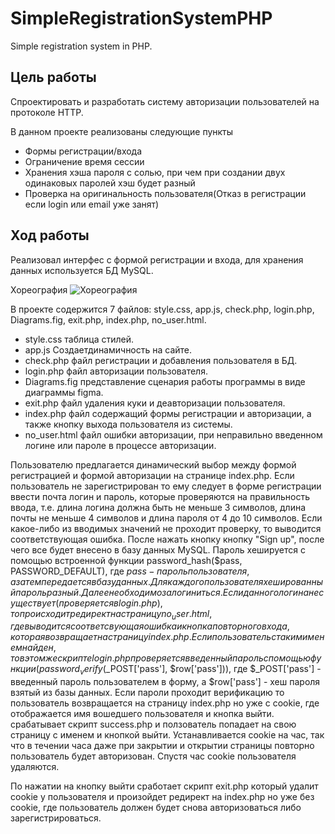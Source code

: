# SimpleRegistrationSystemPHP
Simple registration system in PHP.

## Цель работы
Спроектировать и разработать систему авторизации пользователей на протоколе HTTP.

В данном проекте реализованы следующие пункты
- Формы регистрации/входа
- Ограничение время сессии
- Хранения хэша пароля с солью, при чем при создании двух одинаковых паролей хэш будет разный
- Проверка на оригинальность пользователя(Отказ в регистрации если login или email уже занят)

## Ход работы

Реализовал интерфес с формой регистрации и входа, для хранения данных используется БД MySQL.

Хореография
![Хореография](https://github.com/DericcoM/SimpleRegistrationSystemPHP/blob/main/%D0%A5%D0%BE%D1%80%D0%B5%D0%BE%D0%B3%D1%80%D0%B0%D1%84%D0%B8%D1%8F.png)

В проекте содержится 7 файлов: style.css, app.js, check.php, login.php, Diagrams.fig, exit.php, index.php, no_user.html.

- style.css таблица стилей.
- app.js Создаетдинамичность на сайте.
- check.php файл регистрации и добавления пользователя в БД.
- login.php файл авторизации пользователя.
- Diagrams.fig представление сценария работы программы в виде диаграммы figma.
- exit.php файл удаления куки и деавторизации пользователя.
- index.php файл содержащий формы регистрации и авторизации, а также кнопку выхода пользователя из системы.
- no_user.html файл ошибки авторизации, при неправильно введенном логине или пароле в процессе авторизации.

Пользователю предлагается динамический выбор между формой регистрацией и формой авторизации на странице index.php. Если пользователь не зарегистрирован то ему следует в форме регистрации ввести почта логин и пароль, которые проверяются на правильность ввода, т.е. длина логина должна быть не меньше 3 символов, длина почты не меньше 4 символов и длина пароля от 4 до 10 символов. Если какое-либо из вводимых значений не проходит проверку, то выводится соответствующая ошибка. После нажать кнопку кнопку "Sign up", после чего все будет внесено в базу данных MySQL. Пароль хешируется с помощью встроенной функции password_hash($pass, PASSWORD_DEFAULT), где $pass - пароль пользователя, а затем передается в базу данных. Для каждого пользователя хешированный пароль разный. Далее необходимо залогиниться. Если данного логина не существует(проверяется в login.php), то происходит редирект на страницу no_user.html, где выводится соответсвующая ошибка и кнопка повторного входа, которая возвращает на страницу index.php.
Если пользователь с таким именем найден, то в этом же скрипте login.php проверяется введенный пароль с помощью функции (password_verify($_POST['pass'], $row['pass'])), где $_POST['pass'] - введенный пароль пользователем в форму, а $row['pass'] - хеш пароля взятый из базы данных. Если пароли проходит верификацию то пользователь возвращается на страницу index.php но уже с cookie, где отображается имя вошедшего пользователя и кнопка выйти. срабатывает скрипт success.php и ползователь попадает на свою страницу с именем и кнопкой выйти. Устанавливается cookie на час, так что в течении часа даже при закрытии и открытии страницы повторно пользователь будет авторизован. Спустя час cookie пользователя удаляются.

По нажатии на кнопку выйти сработает скрипт exit.php который удалит cookie у пользователя и произойдет редирект на index.php но уже без cookie, где пользователь должен будет снова авторизоваться либо зарегистрироваться.
